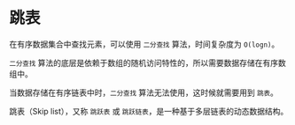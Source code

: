 # 跳表

在有序数据集合中查找元素，可以使用 `二分查找` 算法，时间复杂度为 `O(logn)`。

`二分查找` 算法的底层是依赖于数组的随机访问特性的，所以需要数据存储在有序数组中。

当数据存储在有序链表中时，`二分查找` 算法无法使用，这时候就需要用到 `跳表`。

跳表（Skip list），又称 `跳跃表` 或 `跳跃链表`，是一种基于多层链表的动态数据结构。